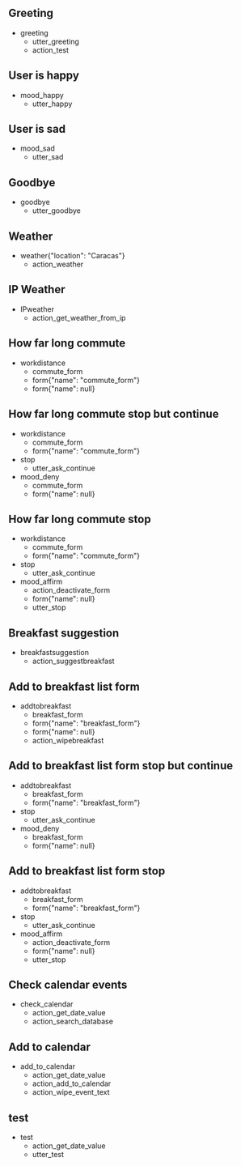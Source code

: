 ## Greeting
* greeting
    - utter_greeting
    - action_test

## User is happy
* mood_happy
    - utter_happy
    
## User is sad
* mood_sad
    - utter_sad

## Goodbye
* goodbye
    - utter_goodbye
    
## Weather
* weather{"location": "Caracas"}
    - action_weather
    
## IP Weather
* IPweather
    - action_get_weather_from_ip

## How far long commute
* workdistance
    - commute_form
    - form{"name": "commute_form"}
    - form{"name": null}

## How far long commute stop but continue
* workdistance
    - commute_form
    - form{"name": "commute_form"}
* stop
    - utter_ask_continue
* mood_deny
    - commute_form
    - form{"name": null}

## How far long commute stop
* workdistance
    - commute_form
    - form{"name": "commute_form"}
* stop
    - utter_ask_continue
* mood_affirm
    - action_deactivate_form
    - form{"name": null}
    - utter_stop

## Breakfast suggestion
* breakfastsuggestion
    - action_suggestbreakfast

## Add to breakfast list form
* addtobreakfast
    - breakfast_form
    - form{"name": "breakfast_form"}
    - form{"name": null}
    - action_wipebreakfast

## Add to breakfast list form stop but continue
* addtobreakfast
    - breakfast_form
    - form{"name": "breakfast_form"}
* stop
    - utter_ask_continue
* mood_deny
    - breakfast_form
    - form{"name": null}
    
## Add to breakfast list form stop
* addtobreakfast
    - breakfast_form
    - form{"name": "breakfast_form"}
* stop
    - utter_ask_continue
* mood_affirm
    - action_deactivate_form
    - form{"name": null}
    - utter_stop

## Check calendar events
* check_calendar
    - action_get_date_value
    - action_search_database
    
## Add to calendar
* add_to_calendar
    - action_get_date_value
    - action_add_to_calendar
    - action_wipe_event_text

## test
* test
    - action_get_date_value
    - utter_test

